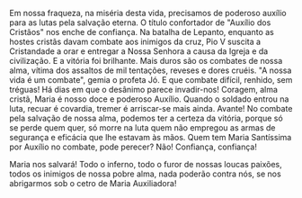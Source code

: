 
Em nossa fraqueza, na miséria desta vida, precisamos de poderoso auxílio para as lutas pela salvação eterna. O título confortador de "Auxílio dos Cristãos" nos enche de confiança. Na batalha de Lepanto, enquanto as hostes cristãs davam combate aos inimigos da cruz, Pio V suscita a Cristandade a orar e entregar a Nossa Senhora a causa da Igreja e da civilização. E a vitória foi brilhante. Mais duros são os combates de nossa alma, vítima dos assaltos de mil tentações, reveses e dores cruéis. "A nossa vida é um combate", gemia o profeta Jó. E que combate difícil, renhido, sem tréguas! Há dias em que o desânimo parece invadir-nos! Coragem, alma cristã, Maria é nosso doce e poderoso Auxílio. Quando o soldado entrou na luta, recuar é covardia, tremer é arriscar-se mais ainda. Avante! No combate pela salvação de nossa alma, podemos ter a certeza da vitória, porque só se perde quem quer, só morre na luta quem não empregou as armas de segurança e eficácia que lhe estavam às mãos. Quem tem Maria Santíssima por Auxílio no combate, pode perecer? Não! Confiança, confiança!

Maria nos salvará! Todo o inferno, todo o furor de nossas loucas paixões, todos os inimigos de nossa pobre alma, nada poderão contra nós, se nos abrigarmos sob o cetro de Maria Auxiliadora!

